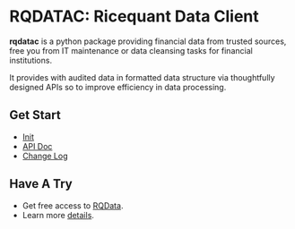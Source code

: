 # RQDATAC: Ricequant Data Client

**rqdatac** is a python package providing financial data from trusted sources, free you 
from IT maintenance or data cleansing tasks for financial institutions.

It provides with audited data in formatted data structure via thoughtfully designed APIs so to 
improve efficiency in data processing.

## Get Start
- [Init](https://www.ricequant.com/doc/rqdata-institutional#research-init)
- [API Doc](https://www.ricequant.com/doc/rqdata-institutional#research-API)
- [Change Log](https://www.ricequant.com/doc/rqdata-institutional#research-init)

## Have A Try
- Get free access to [RQData](https://www.ricequant.com/welcome/trial/rqdata-cloud ).
- Learn more [details](https://www.ricequant.com/welcome/rqdata).
